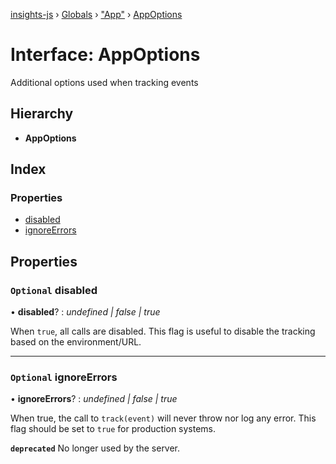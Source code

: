 [insights-js](../README.md) › [Globals](../globals.md) › ["App"](../modules/_app_.md) › [AppOptions](_app_.appoptions.md)

# Interface: AppOptions

Additional options used when tracking events

## Hierarchy

* **AppOptions**

## Index

### Properties

* [disabled](_app_.appoptions.md#optional-disabled)
* [ignoreErrors](_app_.appoptions.md#optional-ignoreerrors)

## Properties

### `Optional` disabled

• **disabled**? : *undefined | false | true*

When `true`, all calls are disabled.
This flag is useful to disable the tracking based on the environment/URL.

___

### `Optional` ignoreErrors

• **ignoreErrors**? : *undefined | false | true*

When true, the call to `track(event)` will never throw nor log any error.
This flag should be set to `true` for production systems.

**`deprecated`** No longer used by the server.
